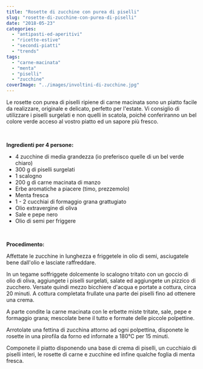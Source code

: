 ```yaml
---
title: "Rosette di zucchine con purea di piselli"
slug: "rosette-di-zucchine-con-purea-di-piselli"
date: "2018-05-23"
categories: 
  - "antipasti-ed-aperitivi"
  - "ricette-estive"
  - "secondi-piatti"
  - "trends"
tags: 
  - "carne-macinata"
  - "menta"
  - "piselli"
  - "zucchine"
coverImage: "../images/involtini-di-zucchine.jpg"
---
```


Le rosette con purea di piselli ripiene di carne macinata sono un piatto facile da realizzare, originale e delicato, perfetto per l'estate. Vi consiglio di utilizzare i piselli surgelati e non quelli in scatola, poiché conferiranno un bel colore verde acceso al vostro piatto ed un sapore più fresco.

 

**Ingredienti per 4 persone:**

- 4 zucchine di media grandezza (io preferisco quelle di un bel verde chiaro)
- 300 g di piselli surgelati
- 1 scalogno
- 200 g di carne macinata di manzo
- Erbe aromatiche a piacere (timo, prezzemolo)
- Menta fresca
- 1 - 2 cucchiai di formaggio grana grattugiato
- Olio extravergine di oliva
- Sale e pepe nero
- Olio di semi per friggere

 

**Procedimento:**

Affettate le zucchine in lunghezza e friggetele in olio di semi, asciugatele bene dall'olio e lasciate raffreddare.

In un tegame soffriggete dolcemente lo scalogno tritato con un goccio di olio di oliva, aggiungete i piselli surgelati, salate ed aggiungete un pizzico di zucchero. Versate quindi mezzo bicchiere d'acqua e portate a cottura, circa 20 minuti. A cottura completata frullate una parte dei piselli fino ad ottenere una crema.

A parte condite la carne macinata con le erbette miste tritate, sale, pepe e formaggio grana; mescolate bene il tutto e formate delle piccole polpettine.

Arrotolate una fettina di zucchina attorno ad ogni polpettina, disponete le rosette in una pirofila da forno ed infornate a 180°C per 15 minuti.

Componete il piatto disponendo una base di crema di piselli, un cucchiaio di piselli interi, le rosette di carne e zucchine ed infine qualche foglia di menta fresca.

